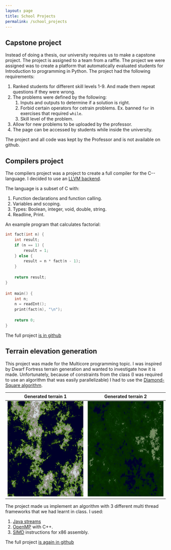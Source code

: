 ```yaml
---
layout: page
title: School Projects
permalink: /school_projects
---
```


## Capstone project

Instead of doing a thesis, our university requires us to make a capstone project. The project is assigned to a team from a raffle. The project we were assigned was to create a platform that automatically evaluated students for Introduction to programming in Python. The project had the following requirements:

1. Ranked students for different skill levels 1-9. And made them repeat questions if they were wrong.
2. The problems were defined by the following:
    1. Inputs and outputs to determine if a solution is right.
    2. Forbid certain operators for cetrain problems. Ex. banned `for` in exercises that required `while`.
    3. Skill level of the problem.
3. Allow for new problems to be uploaded by the professor.
4. The page can be accessed by students while inside the university.

The project and all code was kept by the Professor and is not available on github.

## Compilers project

The compilers project was a project to create a full compiler for the C-- language. I decided to use an [LLVM backend](https://llvm.org/).

The language is a subset of C with:

1. Function declarations and function calling.
2. Variables and scoping.
3. Types: Boolean, integer, void, double, string.
4. Readline, Print.

An example program that calculates factorial:

```cpp
int fact(int n) {
    int result;
    if (n == 1) {
        result = 1;
    } else {
        result = n * fact(n - 1);
    }

    return result;
}

int main() {
    int n;
    n = readInt();
    print(fact(n), "\n");

    return 0;
}
```

The full project [is in github](https://github.com/sauldenova/cmm-compiler-project)

## Terrain elevation generation

This project was made for the Multicore programming topic. I was inspired by Dwarf Fortress terrain generation and wanted to investigate how it is made. Unfortunately, because of constraints from the class (I was required to use an algorithm that was easily parallelizable) I had to use the [Diamond-Square algorithm](https://en.wikipedia.org/wiki/Diamond-square_algorithm).

| Generated terrain 1                                                                  | Generated terrain 2
| :----------------------------------------------------------------------------------: | :--------------:
| <img src="/assets/images/map.png" altText="Example map 1" width="300" height="300"/> | <img src="/assets/images/map_assembly.png" altText="Example map 2" width="300" height="300"/>

The project made us implement an algorithm with 3 different multi thread frameworks that we had learnt in class. I used:

1. [Java streams](https://docs.oracle.com/javase/tutorial/collections/streams/parallelism.html)
2. [OpenMP](https://en.wikipedia.org/wiki/OpenMP) with C++.
3. [SIMD](https://en.wikipedia.org/wiki/SIMD) instructions for x86 assembly.

The full project [is again in github](https://github.com/sauldenova/parallel-terrain-generation)
